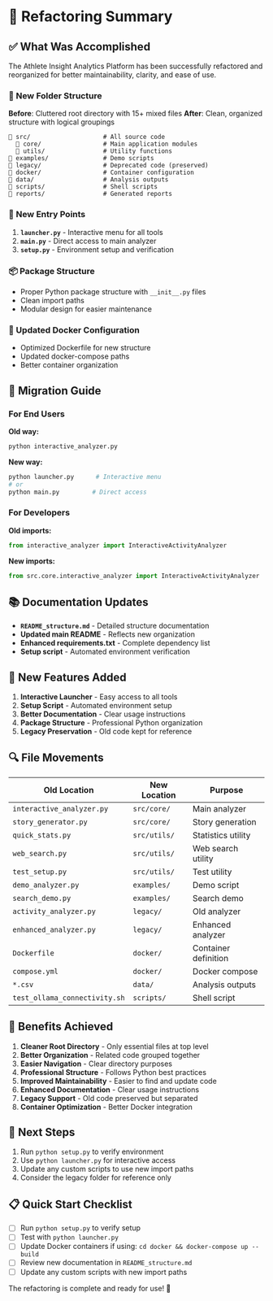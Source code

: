# 🎯 Refactoring Summary

## ✅ What Was Accomplished

The Athlete Insight Analytics Platform has been successfully refactored and reorganized for better maintainability, clarity, and ease of use.

### 📁 New Folder Structure

**Before**: Cluttered root directory with 15+ mixed files
**After**: Clean, organized structure with logical groupings

```
📁 src/                    # All source code
  📁 core/                 # Main application modules  
  📁 utils/                # Utility functions
📁 examples/               # Demo scripts
📁 legacy/                 # Deprecated code (preserved)
📁 docker/                 # Container configuration
📁 data/                   # Analysis outputs
📁 scripts/                # Shell scripts
📁 reports/                # Generated reports
```

### 🚀 New Entry Points

1. **`launcher.py`** - Interactive menu for all tools
2. **`main.py`** - Direct access to main analyzer
3. **`setup.py`** - Environment setup and verification

### 📦 Package Structure

- Proper Python package structure with `__init__.py` files
- Clean import paths
- Modular design for easier maintenance

### 🐳 Updated Docker Configuration

- Optimized Dockerfile for new structure
- Updated docker-compose paths
- Better container organization

## 🔧 Migration Guide

### For End Users

**Old way:**
```bash
python interactive_analyzer.py
```

**New way:**
```bash
python launcher.py      # Interactive menu
# or
python main.py         # Direct access
```

### For Developers

**Old imports:**
```python
from interactive_analyzer import InteractiveActivityAnalyzer
```

**New imports:**
```python
from src.core.interactive_analyzer import InteractiveActivityAnalyzer
```

## 📚 Documentation Updates

- **`README_structure.md`** - Detailed structure documentation
- **Updated main README** - Reflects new organization
- **Enhanced requirements.txt** - Complete dependency list
- **Setup script** - Automated environment verification

## 🎁 New Features Added

1. **Interactive Launcher** - Easy access to all tools
2. **Setup Script** - Automated environment setup
3. **Better Documentation** - Clear usage instructions
4. **Package Structure** - Professional Python organization
5. **Legacy Preservation** - Old code kept for reference

## 🔍 File Movements

| Old Location | New Location | Purpose |
|-------------|--------------|---------|
| `interactive_analyzer.py` | `src/core/` | Main analyzer |
| `story_generator.py` | `src/core/` | Story generation |
| `quick_stats.py` | `src/utils/` | Statistics utility |
| `web_search.py` | `src/utils/` | Web search utility |
| `test_setup.py` | `src/utils/` | Test utility |
| `demo_analyzer.py` | `examples/` | Demo script |
| `search_demo.py` | `examples/` | Search demo |
| `activity_analyzer.py` | `legacy/` | Old analyzer |
| `enhanced_analyzer.py` | `legacy/` | Enhanced analyzer |
| `Dockerfile` | `docker/` | Container definition |
| `compose.yml` | `docker/` | Docker compose |
| `*.csv` | `data/` | Analysis outputs |
| `test_ollama_connectivity.sh` | `scripts/` | Shell script |

## 🎯 Benefits Achieved

1. **Cleaner Root Directory** - Only essential files at top level
2. **Better Organization** - Related code grouped together
3. **Easier Navigation** - Clear directory purposes
4. **Professional Structure** - Follows Python best practices
5. **Improved Maintainability** - Easier to find and update code
6. **Enhanced Documentation** - Clear usage instructions
7. **Legacy Support** - Old code preserved but separated
8. **Container Optimization** - Better Docker integration

## 🚀 Next Steps

1. Run `python setup.py` to verify environment
2. Use `python launcher.py` for interactive access
3. Update any custom scripts to use new import paths
4. Consider the legacy folder for reference only

## 📋 Quick Start Checklist

- [ ] Run `python setup.py` to verify setup
- [ ] Test with `python launcher.py`
- [ ] Update Docker containers if using: `cd docker && docker-compose up --build`
- [ ] Review new documentation in `README_structure.md`
- [ ] Update any custom scripts with new import paths

The refactoring is complete and ready for use! 🎉

